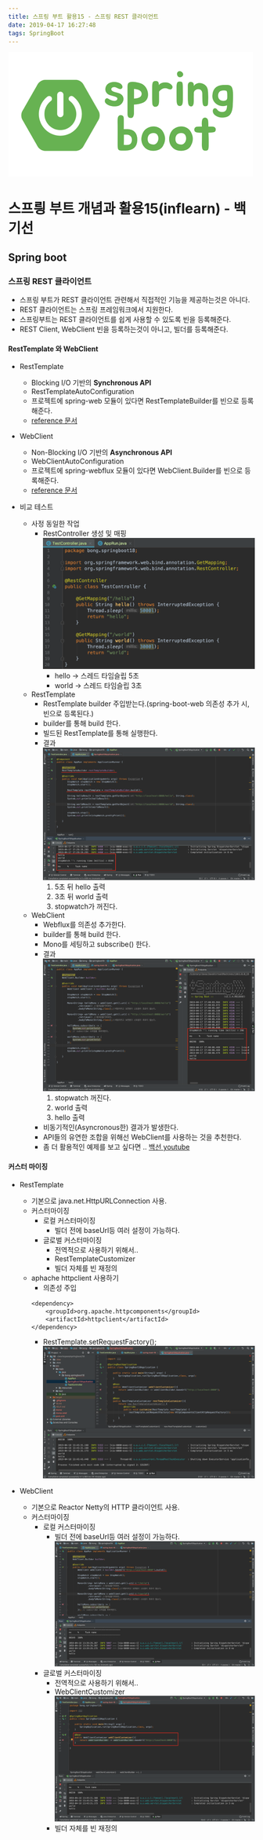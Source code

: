 ```yaml
---
title: 스프링 부트 활용15 - 스프링 REST 클라이언트
date: 2019-04-17 16:27:48
tags: SpringBoot
---
```

![springboot](/images/springboot_logo.png)
# 스프릥 부트 개념과 활용15(inflearn) - 백기선 
## Spring boot

### 스프링 REST 클라이언트
- 스프링 부트가 REST 클라이언트 관련해서 직접적인 기능을 제공하는것은 아니다.
- REST 클라이언트는 스프링 프레임워크에서 지원한다.
- 스프링부트는 REST 클라이언트를 쉽게 사용할 수 있도록 빈을 등록해준다.
- REST Client, WebClient 빈을 등록하는것이 아니고, 빌더를 등록해준다.

#### RestTemplate 와 WebClient
- RestTemplate
    - Blocking I/O 기반의 **Synchronous API**
    - RestTemplateAutoConfiguration
    - 프로젝트에 spring-web 모듈이 있다면 RestTemplateBuilder를 빈으로 등록해준다.
    - [reference 문서](https://docs.spring.io/spring/docs/current/spring-framework-reference/integration.html#rest-client-access)

- WebClient
    - Non-Blocking I/O 기반의 **Asynchronous API**
    - WebClientAutoConfiguration
    - 프로젝트에 spring-webflux 모듈이 있다면 WebClient.Builder를 빈으로 등록해준다.
    - [reference 문서](https://docs.spring.io/spring/docs/current/spring-framework-reference/web-reactive.html#webflux-client)

- 비교 테스트
    - 사정 동일한 작업
        - RestController 생성 및 매핑
        ![springboot](/images/springboot/springboot15-2.png)
            - hello → 스레드 타임슬립 5초
            - world → 스레드 타임슬립 3초
    - RestTemplate
        - RestTemplate builder 주입받는다.(spring-boot-web 의존성 추가 시, 빈으로 등록된다.)
        - builder를 통해 build 한다.
        - 빌드된 RestTemplate를 통해 실행한다.
        - 결과
        ![springboot](/images/springboot/springboot15-1.png)
            1. 5초 뒤 hello 출력
            2. 3초 뒤 world 출력
            3. stopwatch가 꺼진다.
    - WebClient
        - Webflux를 의존성 추가한다.
        - builder를 통해 build 한다.
        - Mono를 세팅하고 subscribe() 한다.
        - 결과
        ![springboot](/images/springboot/springboot15-3.png)
            1. stopwatch 꺼진다.
            2. world 출력
            3. hello 출력
        - 비동기적인(Asyncronous한) 결과가 발생한다.
        - API들의 유연한 조합을 위해선 WebClient를 사용하는 것을 추천한다.
        - 좀 더 활용적인 예제를 보고 싶다면 .. [백선 youtube](https://www.youtube.com/watch?v=a4Hiz3pqizg&t=1918s)

#### 커스터 마이징
- RestTemplate
    - 기본으로 java.net.HttpURLConnection 사용.
    - 커스터마이징
        - 로컬 커스터마이징
            - 빌더 전에 baseUrl등 여러 설정이 가능하다.
        - 글로벌 커스터마이징
            - 전역적으로 사용하기 위해서..
            - RestTemplateCustomizer
            - 빌더 자체를 빈 재정의
    - aphache httpclient 사용하기
        - 의존성 주입
        ```
        <dependency>
            <groupId>org.apache.httpcomponents</groupId>
            <artifactId>httpclient</artifactId>
        </dependency>
        ```
        - RestTemplate.setRequestFactory();
        ![springboot](/images/springboot/springboot15-6.png)
        
- WebClient
    - 기본으로 Reactor Netty의 HTTP 클라이언트 사용.
    - 커스터마이징
        - 로컬 커스터마이징
            - 빌더 전에 baseUrl등 여러 설정이 가능하다.
            ![springboot](/images/springboot/springboot15-4.png)
        - 글로벌 커스터마이징
            - 전역적으로 사용하기 위해서..
            - WebClientCustomizer
                ![springboot](/images/springboot/springboot15-5.png)
            - 빌더 자체를 빈 재정의
        

    
    
